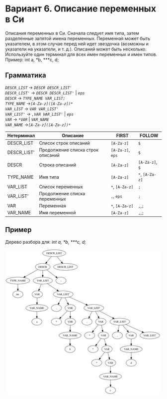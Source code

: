 # Вариант 6. Описание переменных в Си

Описания переменных в Си. Сначала следует имя типа, затем разделенные запятой имена переменных. Переменная может быть указателем, в этом случае перед ней идет звездочка (возможны и указатели на указатели, и т. д.). Описаний может быть несколько.<br>
Используйте один терминал для всех имен переменных и имен типов.<br>
Пример: int a, *b, ***c, d;<br>

## Грамматика
*`DESCR_LIST`* -> *`DESCR DESCR_LIST'`*<br>
*`DESCR_LIST'`* -> *`DESCR DESCR_LIST'`* | *`eps`* <br>
*`DESCR`* -> *`TYPE_NAME VAR_LIST;`*<br>
*`TYPE_NAME`* ->*`[A-Za-z]([A-Za-z])*`*<br>
*`VAR_LIST`* -> *`VAR VAR_LIST'`*<br>
*`VAR_LIST'`* -> *`,VAR VAR_LIST'`* | *`eps`*<br>
*`VAR`* -> *`*VAR`* | *`VAR_NAME`*<br>
*`VAR_NAME`* ->*`[A-Za-z]([A-Za-z])*`*<br>

Нетерминал | Описание | FIRST | FOLLOW
-|-|-|-
DESCR_LIST | Список строк описаний | `[A-Za-z]` | `$`
DESCR_LIST' | Продолжение списка строк описаний | `[A-Za-z]`, `eps` | `$`
DESCR | Строка описаний | `[A-Za-z]` | `[A-Za-z]`, `$`
TYPE_NAME | Имя типа | `[A-Za-z]` | `*`, `[A-Za-z]`
VAR_LIST | Список переменных | `*`, `[A-Za-z]` | `;`
VAR_LIST' | Продолжение списка переменных |  `,`, `eps`  | `;`
VAR | Переменная  |  `*`, `[A-Za-z]` | `,`,`;`
VAR_NAME | Имя переменной |  `[A-Za-z]` | `,`,`;`

## Пример
Дерево разбора для: *int a, \*b, \*\*\*c, d;*<br>

<img src="tree.png" style="width: 500px; float: midle" />